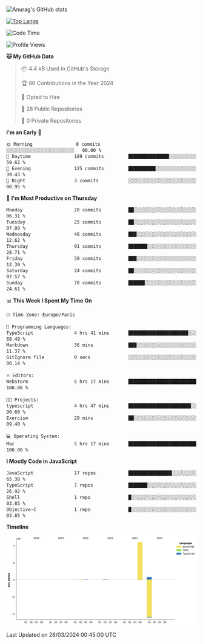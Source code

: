 ![Anurag's GitHub stats](https://github-readme-stats.vercel.app/api?username=sufiane&theme=dark&show_icons=true&count_private=true)


[![Top Langs](https://github-readme-stats.vercel.app/api/top-langs/?username=sufiane&layout=compact)](https://github.com/anuraghazra/github-readme-stats)

<!--START_SECTION:waka-->
![Code Time](http://img.shields.io/badge/Code%20Time-1%2C024%20hrs%206%20mins-blue)

![Profile Views](http://img.shields.io/badge/Profile%20Views-0-blue)

**🐱 My GitHub Data** 

> 📦 4.4 kB Used in GitHub's Storage 
 > 
> 🏆 86 Contributions in the Year 2024
 > 
> 💼 Opted to Hire
 > 
> 📜 28 Public Repositories 
 > 
> 🔑 0 Private Repositories 
 > 
**I'm an Early 🐤** 

```text
🌞 Morning                0 commits           ░░░░░░░░░░░░░░░░░░░░░░░░░   00.00 % 
🌆 Daytime                189 commits         ███████████████░░░░░░░░░░   59.62 % 
🌃 Evening                125 commits         ██████████░░░░░░░░░░░░░░░   39.43 % 
🌙 Night                  3 commits           ░░░░░░░░░░░░░░░░░░░░░░░░░   00.95 % 
```
📅 **I'm Most Productive on Thursday** 

```text
Monday                   20 commits          ██░░░░░░░░░░░░░░░░░░░░░░░   06.31 % 
Tuesday                  25 commits          ██░░░░░░░░░░░░░░░░░░░░░░░   07.89 % 
Wednesday                40 commits          ███░░░░░░░░░░░░░░░░░░░░░░   12.62 % 
Thursday                 91 commits          ███████░░░░░░░░░░░░░░░░░░   28.71 % 
Friday                   39 commits          ███░░░░░░░░░░░░░░░░░░░░░░   12.30 % 
Saturday                 24 commits          ██░░░░░░░░░░░░░░░░░░░░░░░   07.57 % 
Sunday                   78 commits          ██████░░░░░░░░░░░░░░░░░░░   24.61 % 
```


📊 **This Week I Spent My Time On** 

```text
🕑︎ Time Zone: Europe/Paris

💬 Programming Languages: 
TypeScript               4 hrs 41 mins       ██████████████████████░░░   88.49 % 
Markdown                 36 mins             ███░░░░░░░░░░░░░░░░░░░░░░   11.37 % 
GitIgnore file           0 secs              ░░░░░░░░░░░░░░░░░░░░░░░░░   00.14 % 

🔥 Editors: 
WebStorm                 5 hrs 17 mins       █████████████████████████   100.00 % 

🐱‍💻 Projects: 
typescript               4 hrs 47 mins       ███████████████████████░░   90.60 % 
Exercism                 29 mins             ██░░░░░░░░░░░░░░░░░░░░░░░   09.40 % 

💻 Operating System: 
Mac                      5 hrs 17 mins       █████████████████████████   100.00 % 
```

**I Mostly Code in JavaScript** 

```text
JavaScript               17 repos            ████████████████░░░░░░░░░   65.38 % 
TypeScript               7 repos             ███████░░░░░░░░░░░░░░░░░░   26.92 % 
Shell                    1 repo              █░░░░░░░░░░░░░░░░░░░░░░░░   03.85 % 
Objective-C              1 repo              █░░░░░░░░░░░░░░░░░░░░░░░░   03.85 % 
```



**Timeline**

![Lines of Code chart](https://raw.githubusercontent.com/Sufiane/Sufiane/main/assets/bar_graph.png)


 Last Updated on 28/03/2024 00:45:00 UTC
<!--END_SECTION:waka-->


<!--
**Sufiane/sufiane** is a ✨ _special_ ✨ repository because its `README.md` (this file) appears on your GitHub profile.

Here are some ideas to get you started:

- 🔭 I’m currently working on ...
- 🌱 I’m currently learning ...
- 👯 I’m looking to collaborate on ...
- 🤔 I’m looking for help with ...
- 💬 Ask me about ...
- 📫 How to reach me: ...
- 😄 Pronouns: ...
- ⚡ Fun fact: ...
-->
